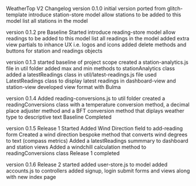 WeatherTop V2 Changelog
version 0.1.0
initial version ported from glitch-template
introduce station-store model
allow stations to be added to this model
list all stations in the model

version 0.1.2
pre Baseline Started
introduce reading-store model
allow readings to be added to this model
list all readings in the model
added extra view partials to inhance UX i.e. logos and icons
added delete methods and buttons for station and readings objects

version 0.1.3
started baseline of project scope
created a station-analytics.js file in util folder
added max and min methods to stationAnalytics class
added a latestReadings class in util/latest-readings.js file
used LatestReadings class to display latest readings in dashboard-view and station-view
developed view format with Bulma

version 0.1.4
Added reading-conversions.js to util folder
created a readingConversions class with a temperature conversion method, a decimal place 
adjuster method and a BFT conversion method that diplays weather type to descriptive text
Baseline Completed


version 0.1.5
Release 1 Started
Added Wind Direction field to add-reading form
Created a wind direction bespoke method that converts wind degrees to text (compass metrics)
Added a latestReadings summmary to dashboard and station views 
Added a windchill calculation method to readingConversions class
Release 1 completed

version 0.1.6
Release 2 started
added user-store.js to model
added accounts.js to controllers
added signup, login submit forms and views along with new index page



